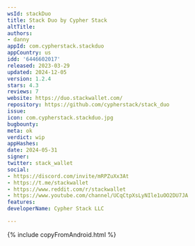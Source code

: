 ```yaml
---
wsId: stackDuo
title: Stack Duo by Cypher Stack
altTitle: 
authors:
- danny
appId: com.cypherstack.stackduo
appCountry: us
idd: '6446602017'
released: 2023-03-29
updated: 2024-12-05
version: 1.2.4
stars: 4.3
reviews: 7
website: https://duo.stackwallet.com/
repository: https://github.com/cypherstack/stack_duo
issue: 
icon: com.cypherstack.stackduo.jpg
bugbounty: 
meta: ok
verdict: wip
appHashes: 
date: 2024-05-31
signer: 
twitter: stack_wallet
social:
- https://discord.com/invite/mRPZuXx3At
- https://t.me/stackwallet
- https://www.reddit.com/r/stackwallet
- https://www.youtube.com/channel/UCqCtpXsLyNIle1uOO2DU7JA
features: 
developerName: Cypher Stack LLC

---
```


{% include copyFromAndroid.html %}
